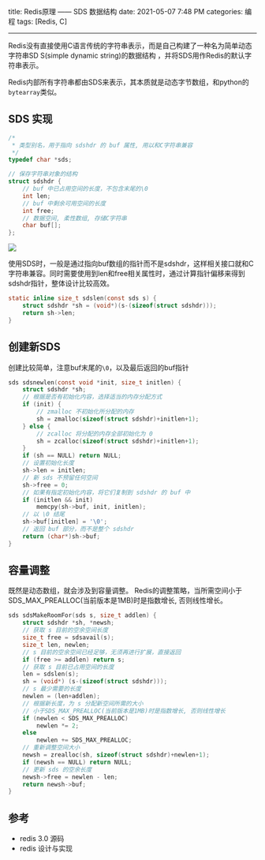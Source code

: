 title: Redis原理 —— SDS 数据结构
date: 2021-05-07 7:48 PM
categories: 编程
tags: [Redis, C]

----

Redis没有直接使用C语言传统的字符串表示，而是自己构建了一种名为简单动态字符串SD S(simple dynamic string)的数据结构 ，并将SDS用作Redis的默认字符串表示。

Redis内部所有字符串都由SDS来表示，其本质就是动态字节数组，和python的`bytearray`类似。
<!--more-->

## SDS 实现
```c
/*
 * 类型别名，用于指向 sdshdr 的 buf 属性, 用以和C字符串兼容
 */
typedef char *sds;

// 保存字符串对象的结构
struct sdshdr {
    // buf 中已占用空间的长度，不包含末尾的\0
    int len;
    // buf 中剩余可用空间的长度
    int free;
    // 数据空间, 柔性数组, 存储C字符串
    char buf[];
};
```

![](http://image.runjf.com/mweb/2021-05-07-16203880544303.jpg)

使用SDS时，一般是通过指向buf数组的指针而不是sdshdr，这样相关接口就和C字符串兼容。同时需要使用到len和free相关属性时，通过计算指针偏移来得到sdshdr指针，整体设计比较高效。
```c
static inline size_t sdslen(const sds s) {
    struct sdshdr *sh = (void*)(s-(sizeof(struct sdshdr)));
    return sh->len;
}
```

## 创建新SDS
创建比较简单，注意buf末尾的`\0`，以及最后返回的buf指针
```c
sds sdsnewlen(const void *init, size_t initlen) {
    struct sdshdr *sh;
    // 根据是否有初始化内容，选择适当的内存分配方式
    if (init) {
        // zmalloc 不初始化所分配的内存
        sh = zmalloc(sizeof(struct sdshdr)+initlen+1);
    } else {
        // zcalloc 将分配的内存全部初始化为 0
        sh = zcalloc(sizeof(struct sdshdr)+initlen+1);
    }
    if (sh == NULL) return NULL;
    // 设置初始化长度
    sh->len = initlen;
    // 新 sds 不预留任何空间
    sh->free = 0;
    // 如果有指定初始化内容，将它们复制到 sdshdr 的 buf 中
    if (initlen && init)
        memcpy(sh->buf, init, initlen);
    // 以 \0 结尾
    sh->buf[initlen] = '\0';
    // 返回 buf 部分，而不是整个 sdshdr
    return (char*)sh->buf;
}
```

## 容量调整
既然是动态数组，就会涉及到容量调整。
Redis的调整策略，当所需空间小于SDS_MAX_PREALLOC(当前版本是1MB)时是指数增长, 否则线性增长。

```c
sds sdsMakeRoomFor(sds s, size_t addlen) {
    struct sdshdr *sh, *newsh;
    // 获取 s 目前的空余空间长度
    size_t free = sdsavail(s);
    size_t len, newlen;
    // s 目前的空余空间已经足够，无须再进行扩展，直接返回
    if (free >= addlen) return s;
    // 获取 s 目前已占用空间的长度
    len = sdslen(s);
    sh = (void*) (s-(sizeof(struct sdshdr)));
    // s 最少需要的长度
    newlen = (len+addlen);
    // 根据新长度，为 s 分配新空间所需的大小
    // 小于SDS_MAX_PREALLOC(当前版本是1MB)时是指数增长, 否则线性增长
    if (newlen < SDS_MAX_PREALLOC)
        newlen *= 2;
    else
        newlen += SDS_MAX_PREALLOC;
    // 重新调整空间大小
    newsh = zrealloc(sh, sizeof(struct sdshdr)+newlen+1);
    if (newsh == NULL) return NULL;
    // 更新 sds 的空余长度
    newsh->free = newlen - len;
    return newsh->buf;
}
```

## 参考
- redis 3.0 源码
- redis 设计与实现